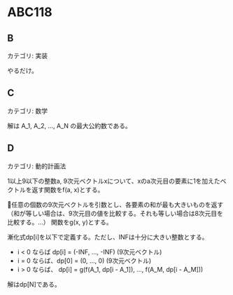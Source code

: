 # ABC118

## B
カテゴリ: 実装

やるだけ。

## C
カテゴリ: 数学

解は A_1, A_2, ..., A_N の最大公約数である。

## D
カテゴリ: 動的計画法

1以上9以下の整数a, 9次元ベクトルxについて、xのa次元目の要素に1を加えたベクトルを返す関数をf(a, x)とする。

任意の個数の9次元ベクトルを引数とし、各要素の和が最も大きいものを返す
（和が等しい場合は、9次元目の値を比較する。それも等しい場合は8次元目を比較する。...）
関数をg(x, y)とする。

漸化式dp[i]を以下で定義する。ただし、INFは十分に大きい整数とする。

* i < 0 ならば dp[i] = (-INF, ..., -INF) (9次元ベクトル)
* i = 0 ならば、dp[0] = (0, ..., 0) (9次元ベクトル)
* i > 0 ならば、 dp[i] = g(f(A_1, dp[i - A_1]), ..., f(A_M, dp[i - A_M]))

解はdp[N]である。